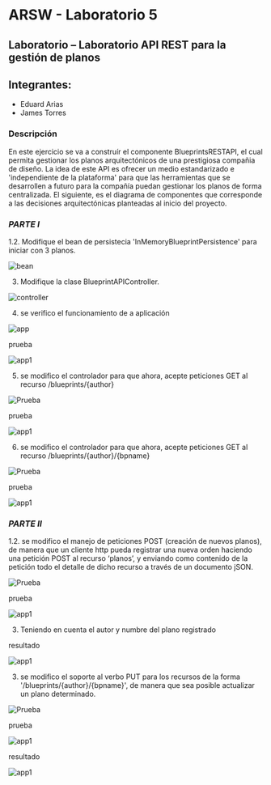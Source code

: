 # ARSW - Laboratorio 5

## Laboratorio – Laboratorio API REST para la gestión de planos

## Integrantes:

- Eduard Arias
- James Torres

### Descripción
En este ejercicio se va a construír el componente BlueprintsRESTAPI, el cual permita gestionar los planos arquitectónicos de una prestigiosa compañia de diseño. La idea de este API es ofrecer un medio estandarizado e 'independiente de la plataforma' para que las herramientas que se desarrollen a futuro para la compañía puedan gestionar los planos de forma centralizada. El siguiente, es el diagrama de componentes que corresponde a las decisiones arquitectónicas planteadas al inicio del proyecto.

### *PARTE I*

1.2. Modifique el bean de persistecia 'InMemoryBlueprintPersistence' para iniciar con 3 planos.

![bean](./img/media/8.png) 

3. Modifique la clase BlueprintAPIController.

![controller](./img/media/10.png) 
	
4. se verifico el funcionamiento de a aplicación

![app](./img/media/9.png) 

prueba

![app1](./img/media/1.png) 

5. se modifico el controlador para que ahora, acepte peticiones GET al recurso /blueprints/{author} 

![Prueba](./img/media/11.PNG) 

prueba

![app1](./img/media/2.png)

6. se modifico el controlador para que ahora, acepte peticiones GET al recurso /blueprints/{author}/{bpname}

![Prueba](./img/media/12.PNG) 

prueba

![app1](./img/media/15.png)

### *PARTE II*

1.2. se modifico el manejo de peticiones POST (creación de nuevos planos), de manera que un cliente http pueda registrar una nueva orden haciendo una petición POST al recurso ‘planos’, y enviando como contenido de la petición todo el detalle de dicho recurso a través de un documento jSON.

![Prueba](./img/media/13.PNG) 

prueba

![app1](./img/media/3.png)


3. Teniendo en cuenta el autor y numbre del plano registrado

resultado

![app1](./img/media/4.png)


3. se modifico el soporte al verbo PUT para los recursos de la forma '/blueprints/{author}/{bpname}', de manera que sea posible actualizar un plano determinado.

![Prueba](./img/media/14.PNG) 

prueba

![app1](./img/media/6.png)

resultado

![app1](./img/media/7.png)



